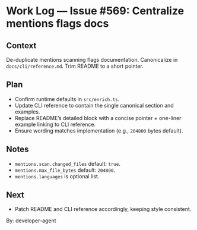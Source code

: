 # Work Log — Issue #569: Centralize mentions flags docs

## Context

De-duplicate mentions scanning flags documentation. Canonicalize in `docs/cli/reference.md`. Trim README to a short pointer.

## Plan

- Confirm runtime defaults in `src/enrich.ts`.
- Update CLI reference to contain the single canonical section and examples.
- Replace README’s detailed block with a concise pointer + one-liner example linking to CLI reference.
- Ensure wording matches implementation (e.g., `204800` bytes default).

## Notes

- `mentions.scan.changed_files` default: `true`.
- `mentions.max_file_bytes` default: `204800`.
- `mentions.languages` is optional list.

## Next

- Patch README and CLI reference accordingly, keeping style consistent.

By: developer-agent
